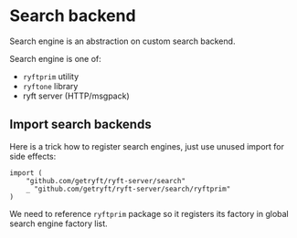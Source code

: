 # Search backend

Search engine is an abstraction on custom search backend.

Search engine is one of:
- `ryftprim` utility
- `ryftone` library
- ryft server (HTTP/msgpack)

## Import search backends

Here is a trick how to register search engines,
just use unused import for side effects:

```
import (
	"github.com/getryft/ryft-server/search"
	_ "github.com/getryft/ryft-server/search/ryftprim"
)
```

We need to reference `ryftprim` package so it registers
its factory in global search engine factory list.
